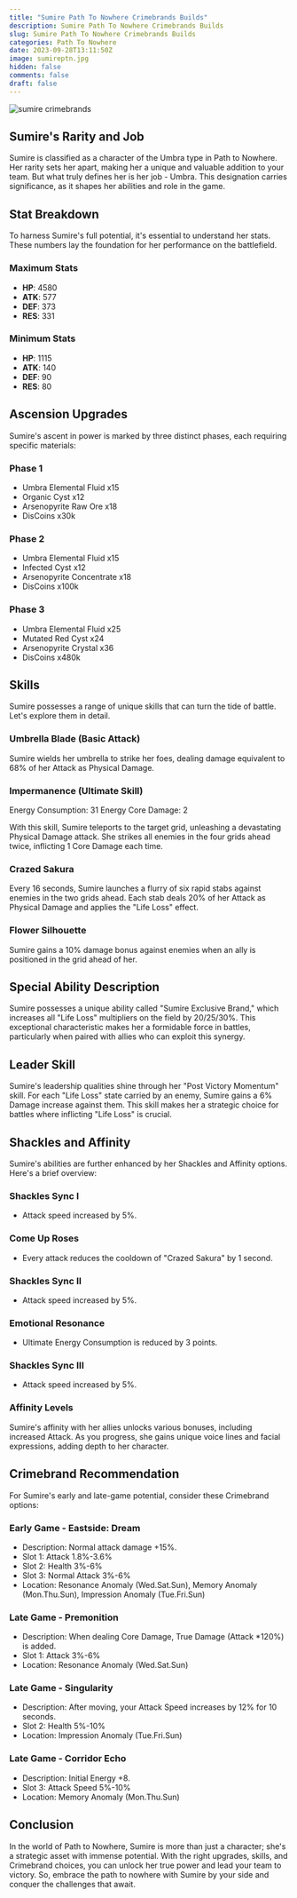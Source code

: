 ```yaml
---
title: "Sumire Path To Nowhere Crimebrands Builds"
description: Sumire Path To Nowhere Crimebrands Builds
slug: Sumire Path To Nowhere Crimebrands Builds
categories: Path To Nowhere
date: 2023-09-28T13:11:50Z
image: sumireptn.jpg
hidden: false
comments: false
draft: false
---
```


![sumire crimebrands](sumireptn.jpg)

## Sumire's Rarity and Job

Sumire is classified as a character of the Umbra type in Path to Nowhere. Her rarity sets her apart, making her a unique and valuable addition to your team. But what truly defines her is her job - Umbra. This designation carries significance, as it shapes her abilities and role in the game.

## Stat Breakdown

To harness Sumire's full potential, it's essential to understand her stats. These numbers lay the foundation for her performance on the battlefield.

### Maximum Stats

- **HP**: 4580
- **ATK**: 577
- **DEF**: 373
- **RES**: 331

### Minimum Stats

- **HP**: 1115
- **ATK**: 140
- **DEF**: 90
- **RES**: 80

## Ascension Upgrades

Sumire's ascent in power is marked by three distinct phases, each requiring specific materials:

### Phase 1

- Umbra Elemental Fluid x15
- Organic Cyst x12
- Arsenopyrite Raw Ore x18
- DisCoins x30k

### Phase 2

- Umbra Elemental Fluid x15
- Infected Cyst x12
- Arsenopyrite Concentrate x18
- DisCoins x100k

### Phase 3

- Umbra Elemental Fluid x25
- Mutated Red Cyst x24
- Arsenopyrite Crystal x36
- DisCoins x480k

## Skills

Sumire possesses a range of unique skills that can turn the tide of battle. Let's explore them in detail.

### Umbrella Blade (Basic Attack)

Sumire wields her umbrella to strike her foes, dealing damage equivalent to 68% of her Attack as Physical Damage.

### Impermanence (Ultimate Skill)

Energy Consumption: 31 Energy
Core Damage: 2

With this skill, Sumire teleports to the target grid, unleashing a devastating Physical Damage attack. She strikes all enemies in the four grids ahead twice, inflicting 1 Core Damage each time.

### Crazed Sakura

Every 16 seconds, Sumire launches a flurry of six rapid stabs against enemies in the two grids ahead. Each stab deals 20% of her Attack as Physical Damage and applies the "Life Loss" effect.

### Flower Silhouette

Sumire gains a 10% damage bonus against enemies when an ally is positioned in the grid ahead of her.

## Special Ability Description

Sumire possesses a unique ability called "Sumire Exclusive Brand," which increases all "Life Loss" multipliers on the field by 20/25/30%. This exceptional characteristic makes her a formidable force in battles, particularly when paired with allies who can exploit this synergy.

## Leader Skill

Sumire's leadership qualities shine through her "Post Victory Momentum" skill. For each "Life Loss" state carried by an enemy, Sumire gains a 6% Damage increase against them. This skill makes her a strategic choice for battles where inflicting "Life Loss" is crucial.

## Shackles and Affinity

Sumire's abilities are further enhanced by her Shackles and Affinity options. Here's a brief overview:

### Shackles Sync I

- Attack speed increased by 5%.

### Come Up Roses

- Every attack reduces the cooldown of "Crazed Sakura" by 1 second.

### Shackles Sync II

- Attack speed increased by 5%.

### Emotional Resonance

- Ultimate Energy Consumption is reduced by 3 points.

### Shackles Sync III

- Attack speed increased by 5%.

### Affinity Levels

Sumire's affinity with her allies unlocks various bonuses, including increased Attack. As you progress, she gains unique voice lines and facial expressions, adding depth to her character.

## Crimebrand Recommendation

For Sumire's early and late-game potential, consider these Crimebrand options:

### Early Game - Eastside: Dream

- Description: Normal attack damage +15%.
- Slot 1: Attack 1.8%-3.6%
- Slot 2: Health 3%-6%
- Slot 3: Normal Attack 3%-6%
- Location: Resonance Anomaly (Wed.Sat.Sun), Memory Anomaly (Mon.Thu.Sun), Impression Anomaly (Tue.Fri.Sun)

### Late Game - Premonition

- Description: When dealing Core Damage, True Damage (Attack *120%) is added.
- Slot 1: Attack 3%-6%
- Location: Resonance Anomaly (Wed.Sat.Sun)

### Late Game - Singularity

- Description: After moving, your Attack Speed increases by 12% for 10 seconds.
- Slot 2: Health 5%-10%
- Location: Impression Anomaly (Tue.Fri.Sun)

### Late Game - Corridor Echo

- Description: Initial Energy +8.
- Slot 3: Attack Speed 5%-10%
- Location: Memory Anomaly (Mon.Thu.Sun)

## Conclusion

In the world of Path to Nowhere, Sumire is more than just a character; she's a strategic asset with immense potential. With the right upgrades, skills, and Crimebrand choices, you can unlock her true power and lead your team to victory. So, embrace the path to nowhere with Sumire by your side and conquer the challenges that await.